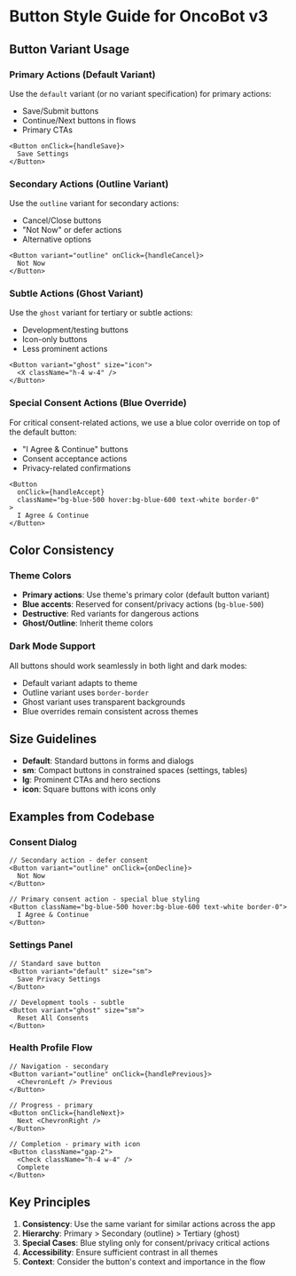 # Button Style Guide for OncoBot v3

## Button Variant Usage

### Primary Actions (Default Variant)
Use the `default` variant (or no variant specification) for primary actions:
- Save/Submit buttons
- Continue/Next buttons in flows
- Primary CTAs

```tsx
<Button onClick={handleSave}>
  Save Settings
</Button>
```

### Secondary Actions (Outline Variant)
Use the `outline` variant for secondary actions:
- Cancel/Close buttons
- "Not Now" or defer actions
- Alternative options

```tsx
<Button variant="outline" onClick={handleCancel}>
  Not Now
</Button>
```

### Subtle Actions (Ghost Variant)
Use the `ghost` variant for tertiary or subtle actions:
- Development/testing buttons
- Icon-only buttons
- Less prominent actions

```tsx
<Button variant="ghost" size="icon">
  <X className="h-4 w-4" />
</Button>
```

### Special Consent Actions (Blue Override)
For critical consent-related actions, we use a blue color override on top of the default button:
- "I Agree & Continue" buttons
- Consent acceptance actions
- Privacy-related confirmations

```tsx
<Button 
  onClick={handleAccept}
  className="bg-blue-500 hover:bg-blue-600 text-white border-0"
>
  I Agree & Continue
</Button>
```

## Color Consistency

### Theme Colors
- **Primary actions**: Use theme's primary color (default button variant)
- **Blue accents**: Reserved for consent/privacy actions (`bg-blue-500`)
- **Destructive**: Red variants for dangerous actions
- **Ghost/Outline**: Inherit theme colors

### Dark Mode Support
All buttons should work seamlessly in both light and dark modes:
- Default variant adapts to theme
- Outline variant uses `border-border` 
- Ghost variant uses transparent backgrounds
- Blue overrides remain consistent across themes

## Size Guidelines

- **Default**: Standard buttons in forms and dialogs
- **sm**: Compact buttons in constrained spaces (settings, tables)
- **lg**: Prominent CTAs and hero sections
- **icon**: Square buttons with icons only

## Examples from Codebase

### Consent Dialog
```tsx
// Secondary action - defer consent
<Button variant="outline" onClick={onDecline}>
  Not Now
</Button>

// Primary consent action - special blue styling
<Button className="bg-blue-500 hover:bg-blue-600 text-white border-0">
  I Agree & Continue
</Button>
```

### Settings Panel
```tsx
// Standard save button
<Button variant="default" size="sm">
  Save Privacy Settings
</Button>

// Development tools - subtle
<Button variant="ghost" size="sm">
  Reset All Consents
</Button>
```

### Health Profile Flow
```tsx
// Navigation - secondary
<Button variant="outline" onClick={handlePrevious}>
  <ChevronLeft /> Previous
</Button>

// Progress - primary
<Button onClick={handleNext}>
  Next <ChevronRight />
</Button>

// Completion - primary with icon
<Button className="gap-2">
  <Check className="h-4 w-4" />
  Complete
</Button>
```

## Key Principles

1. **Consistency**: Use the same variant for similar actions across the app
2. **Hierarchy**: Primary > Secondary (outline) > Tertiary (ghost)
3. **Special Cases**: Blue styling only for consent/privacy critical actions
4. **Accessibility**: Ensure sufficient contrast in all themes
5. **Context**: Consider the button's context and importance in the flow